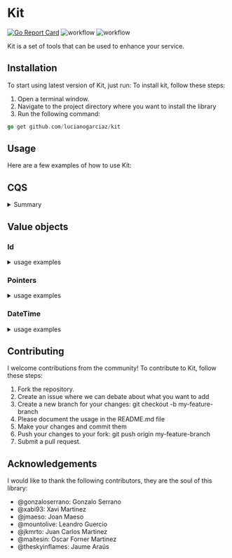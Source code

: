 # Kit
[![Go Report Card](https://goreportcard.com/badge/github.com/lucianogarciaz/kit)](https://goreportcard.com/report/github.com/lucianogarciaz/kit)
![workflow](https://github.com/lucianogarciaz/kit/actions/workflows/lint.yml/badge.svg)
![workflow](https://github.com/lucianogarciaz/kit/actions/workflows/test.yml/badge.svg)


Kit is a set of tools that can be used to enhance your service. 

## Installation
To start using latest version of Kit, just run:
To install kit, follow these steps:

1. Open a terminal window.
2. Navigate to the project directory where you want to install the library
3. Run the following command:
```go
go get github.com/lucianogarciaz/kit
```


## Usage
Here are a few examples of how to use Kit:
## CQS
<details>
<summary> Summary </summary>
Command-Query Separation (CQS) pattern is for handling command and queries in a software system. 
In CQS, commands and queries are separated into two distinct types of operations, each with its own interface and handler. 
While commands change the state of the system, queries retrieve data from the system without modifying it.

This pattern provides several benefits, including better code organization, easier testing, and improved scalability. By separating queries from commands, developers can focus on each type of operation separately and optimize their implementations for their specific use cases.

The cqs package provides a flexible way to handle queries by defining interfaces for queries, query handlers, 
and query result types.

Additionally, it provides a middleware function that allows developers to add additional
functionality to the query/command handling pipeline, such as caching or logging, without modifying the underlying query handler.

### Queries

<details> 
    <summary> explain more:</summary>

```go

var _ Query = &HelloQuery{}

// Define the Query type.
type HelloQuery struct {
	Id string
}

func (h HelloQuery) QueryName() string {
	return "hello_query"
}

var _ QueryHandler[HelloQuery, QueryResult] = &HelloQueryHandler{}

// Define the QueryHandler type.
type HelloQueryHandler struct {
	someRepo SomeRepository
}

// Implement the Handle method for the QueryHandler type.
func (h HelloQueryHandler) Handle(ctx context.Context, query HelloQuery) (QueryResult, error) {
	hello, err := h.someRepo.GetById(ctx, query.Id)
	if err != nil {
		return nil, err
	}

	return hello, nil
}

// implementation of a logger middlware
func LoggerMiddleware[Q Query, R QueryResult](log Logger) QueryHandlerMiddleware[Q, R] {
	return func(h QueryHandler[Q, R]) QueryHandler[Q, R] {
		return queryHandlerFunc[Q, R](func(ctx context.Context, query Q) (R, error) {
                        log.Info("you will see this message before the handle is called")
			result, err := h.Handle(ctx, query)
                        log.Info("you will see this message after the handle is called")
			if err != nil {
				log.Error(fmt.Errorf("something went wrong, %w", err))
				return result, err
			}

			log.Info(fmt.Sprintf("query: %s was executed correctly", query.QueryName()))
			return result, err
		})
	}
}

type Logger interface {
	Info(string)
	Error(error)
}

func qhMw[Q Query, R QueryResult](logger Logger) QueryHandlerMiddleware[Q, R] {
	return QueryHandlerMultiMiddleware(
    // Be careful ⚠️ the order of the mid. are important
		LoggerMiddleware[Q, R](logger),
	)
}

func main() {
	handler := HelloQueryHandler{}
	qh := qhMw[HelloQuery, QueryResult](JSONLogger{})(handler)

	result, err := qh.Handle(context.Background(), HelloQuery{Id: "some-id"})
	if err != nil {
		// do something
		return
	}
	// do something else
	_ = result
}

``` 

</details>

### Command Handlers

<details>

<summary> explain more:</summary>

```go
var _ Command = &HelloCommand{}

// Define the Command type.
type HelloCommand struct {
	Id   vo.ID
	Name string
}

func (h HelloCommand) CommandName() string {
	return "hello_command"
}

var _ CommandHandler[HelloCommand] = &HelloCommandHandler{}

type SomeRepository interface {
	Save(ctx context.Context, id vo.ID, name string) error
}

// Define the CommandHandler type.
type HelloCommandHandler struct {
	someRepo SomeRepository
}

// Implement the Handle method for the CommandHandler type.
func (h HelloCommandHandler) Handle(ctx context.Context, cmd HelloCommand) ([]Event, error) {
	err := h.someRepo.Save(ctx, cmd.Id, cmd.Name)
	if err != nil {
		return nil, err
	}

	return nil, nil
}

// implementation of a logger middlware
func LoggerMiddleware[C Command](log Logger) CommandHandlerMiddleware[C] {
	return func(h CommandHandler[C]) CommandHandler[C] {
		return CommandHandlerFunc[C](func(ctx context.Context, cmd C) ([]Event, error) {
			log.Info("you will see this message before the handle is called")
			events, err := h.Handle(ctx, cmd)
			log.Info("you will see this message after the handle is called")
			if err != nil {
				log.Error(fmt.Errorf("something went wrong, %w", err))
				return events, err
			}

			log.Info(fmt.Sprintf("command: %s was executed correctly", cmd.CommandName()))
			return events, err
		})
	}
}

type Logger interface {
	Info(string)
	Error(error)
}

func chMw[C Command](logger Logger) CommandHandlerMiddleware[C] {
	return CommandHandlerMultiMiddleware(
		// Be careful ⚠️ the order of the mid. are important
		OtherMiddlware[C](logger),
		LoggerMiddleware[C](logger),
	)
}

var _ Logger = &JSONLogger{}

type JSONLogger struct{}

func (J JSONLogger) Info(s string) {}
func (J JSONLogger) Error(err error) {}

func main() {
	handler := HelloCommandHandler{}
	ch := chMw[HelloCommand](JSONLogger{})(handler)

	events, err := ch.Handle(context.Background(), HelloCommand{Id: vo.NewID(), Name: "some-name"})
	if err != nil {
		// do something
		return
	}
	// do something else
	_ = events
}
```

</details>

</details>

## Value objects
### Id
<details>

<summary>usage examples</summary>

```go
import (
    "github.com/lucianogarciaz/kit
)

func main() {
    id := kit.NewID()
    id.String()
}

```
</details>

### Pointers
<details>

<summary>usage examples</summary>


#### IntPtr
```go
func someOtherFunc(a *int) {
    // does something
}

func main() {
	someOtherFunc(IntPtr(123))
}
```

#### IntValue
```go
func pointerFunc() *int {
    var in = 123
    return &in
}

func someOtherFunc(a int) {
    // does something
}

func main() {
    someOtherFunc(IntValue(pointerFunc()))
}
```

#### Int32Ptr
```go
func someOtherFunc(a *int32) {
	// does something
}

func main() {
	someOtherFunc(Int32Ptr(3123))
}
```

#### Int32Value
```go
func pointerFunc() *int32 {
    var in int32 = 123
    return &in
}

func someOtherFunc(a int32) {
    // does something
}

func main() {
    someOtherFunc(Int32Value(pointerFunc()))
}
```

#### Int64Ptr
```go

func someOtherFunc(a *int64) {
	// does something
}

func main() {
	someOtherFunc(Int64Ptr(3123))
}
```
#### Int64Value
```go
func pointerFunc() *int64 {
	var in int64 = 123
	return &in
}

func someOtherFunc(a int64) {
	// does something
}

func main() {
	someOtherFunc(Int64Value(pointerFunc()))
}
```

#### Float32Ptr
```go

func someOtherFunc(a *float32) {
	// does something
}

func main() {
	someOtherFunc(Float32Ptr(123.2))
}
```

#### Float32Value
```go

func pointerFunc() *float32 {
	var in float32 = 123
	return &in
}

func someOtherFunc(a float32) {
	// does something
}

func main() {
	someOtherFunc(Float32Value(pointerFunc()))
}
```

#### Float64Ptr
```go
func someOtherFunc(a *float64) {
	// does something
}

func main() {
	someOtherFunc(Float64Ptr(123.2))
}
```

#### Float64Value
```go
func pointerFunc() *float64 {
	var in float64 = 123
	return &in
}

func someOtherFunc(a float64) {
	// does something
}

func main() {
	someOtherFunc(Float64Value(pointerFunc()))
}
```

#### BoolValue
```go
func pointerFunc() *bool {
    var in = true
    return &in
}

func someOtherFunc(a bool) {
    // does something
}

func main() {
    someOtherFunc(BoolValue(pointerFunc()))
}
```

#### BoolPtr
```go
func someOtherFunc(a *bool) {
    // does something
}

func main() {
	someOtherFunc(BoolPtr(true))
}
```

#### StringPtr
```go
func someOtherFunc(a *string) {
	// does something
}

func main() {
	someOtherFunc(StringPtr("some-string"))
}
```

### StringValue
```go

func pointerFunc() *string {
	var in = "something"
	return &in
}

func someOtherFunc(a string) {
	// does something
}

func main() {
	someOtherFunc(StringValue(pointerFunc()))
}
```

#### TimePtr
```go
func someOtherFunc(a *time.Time) {
	// does something
}

func main() {
	someOtherFunc(TimePtr(time.Now()))
}
```

#### TimeValue
```go
func pointerFunc() *time.Time {
	var in = time.Now()
	return &in
}

func someOtherFunc(a time.Time) {
	// does something
}

func main() {
	someOtherFunc(TimeValue(pointerFunc()))
}
```
</details>

### DateTime
<details>
<summary>usage examples</summary>

```go
func main() {
    dt := vo.DateTimeNow()
    
    dt.Format(time.RFC3339Nano)
    
    dt2 := vo.DateTimeNow()
    
    dt.Equal(dt2) //false
    
    dt.IsZero() //false
    
    err := dt.Scan(time.Now()) // err = false
    
    // implements marshalJSON
    bt, err := dt.MarshalJSON() //err = false

    var emptyDt vo.DateTime
    err = emptyDt.UnmarshalJSON(bt) //err = false
    emptyDt.Equal(dt) // true
}
```
</details>


## Contributing
I welcome contributions from the community! To contribute to Kit, follow these steps:

1. Fork the repository.
2. Create an issue where we can debate about what you want to add
3. Create a new branch for your changes: git checkout -b my-feature-branch
4. Please document the usage in the README.md file
5. Make your changes and commit them
6. Push your changes to your fork: git push origin my-feature-branch
7. Submit a pull request.


## Acknowledgements
I would like to thank the following contributors, they are the soul of this library:
* @gonzaloserrano: Gonzalo Serrano 
* @xabi93: Xavi Martinez
* @jmaeso: Joan Maeso
* @mountolive: Leandro Guercio
* @jkmrto: Juan Carlos Martinez
* @maitesin: Oscar Forner Martinez
* @theskyinflames: Jaume Araús
